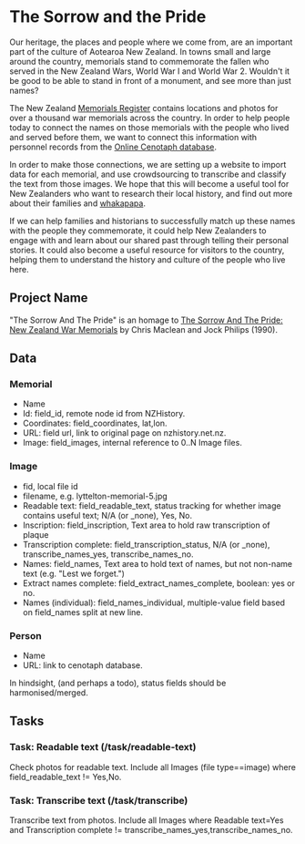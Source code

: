 # The Sorrow and the Pride


Our heritage, the places and people where we come from, are an important part of the culture of Aotearoa New Zealand. In towns small and large around the country, memorials stand to commemorate the fallen who served in the New Zealand Wars, World War I and World War 2. Wouldn't it be good to be able to stand in front of a monument, and see more than just names?

The New Zealand [Memorials Register](http://www.nzhistory.net.nz/culture/the-memorials-register) contains locations and photos for over a thousand war memorials across the country. In order to help people today to connect the names on those memorials with the people who lived and served before them, we want to connect this information with personnel records from the [Online Cenotaph database](http://www.aucklandmuseum.com/war-memorial/online-cenotaph).

In order to make those connections, we are setting up a website to import data for each memorial, and use crowdsourcing to transcribe and classify the text from those images. We hope that this will become a useful tool for New Zealanders who want to research their local history, and find out more about their families and [whakapapa](http://www.teara.govt.nz/en/whakapapa-genealogy/page-1).

If we can help families and historians to successfully match up these names with the people they commemorate, it could help New Zealanders to engage with and learn about our shared past through telling their personal stories. It could also become a useful resource for visitors to the country, helping them to understand the history and culture of the people who live here.

## Project Name
"The Sorrow And The Pride" is an homage to [The Sorrow And The Pride: New Zealand War Memorials](https://www.amazon.com/sorrow-pride-New-Zealand-memorials/dp/0477014755) by Chris Maclean and Jock Philips (1990).

## Data

### Memorial
* Name
* Id: field_id, remote node id from NZHistory.
* Coordinates: field_coordinates, lat,lon.
* URL: field url, link to original page on nzhistory.net.nz.
* Image: field_images, internal reference to 0..N Image files.

### Image
* fid, local file id
* filename, e.g. lyttelton-memorial-5.jpg
* Readable text: field_readable_text, status tracking for whether image contains useful text; N/A (or _none), Yes, No.
* Inscription: field_inscription, Text area to hold raw transcription of plaque
* Transcription complete: field_transcription_status, N/A (or _none), transcribe_names_yes, transcribe_names_no.
* Names: field_names, Text area to hold text of names, but not non-name text (e.g. "Lest we forget.")
* Extract names complete: field_extract_names_complete, boolean: yes or no.
* Names (individual): field_names_individual, multiple-value field based on field_names split at new line.

### Person
* Name
* URL: link to cenotaph database.

In hindsight, (and perhaps a todo), status fields should be harmonised/merged.

## Tasks

### Task: Readable text (/task/readable-text)
Check photos for readable text.
Include all Images (file type==image) where field_readable_text != Yes,No.

### Task: Transcribe text (/task/transcribe)
Transcribe text from photos.
Include all Images where Readable text=Yes and Transcription complete != transcribe_names_yes,transcribe_names_no.

